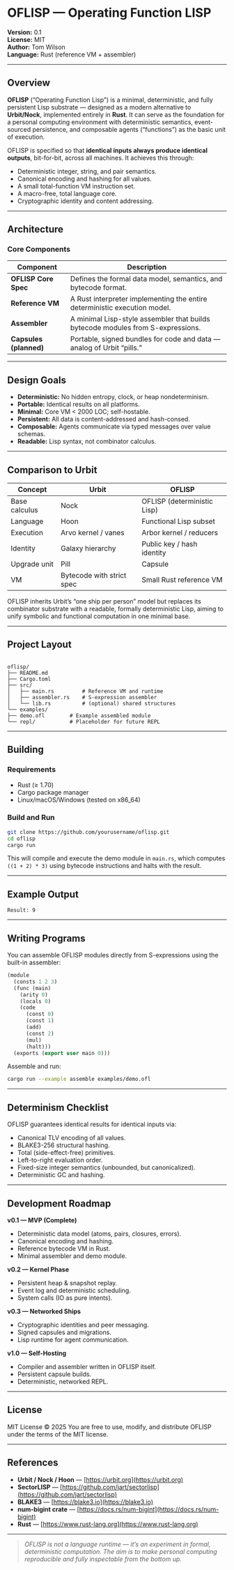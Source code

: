# OFLISP — Operating Function LISP

**Version:** 0.1  
**License:** MIT  
**Author:** Tom Wilson  
**Language:** Rust (reference VM + assembler)  

---

## Overview

**OFLISP** (“Operating Function Lisp”) is a minimal, deterministic, and fully persistent Lisp substrate — designed as a modern alternative to **Urbit/Nock**, implemented entirely in **Rust**. It can serve as the foundation for a personal computing environment with deterministic semantics, event-sourced persistence, and composable agents (“functions”) as the basic unit of execution.

OFLISP is specified so that **identical inputs always produce identical outputs**, bit-for-bit, across all machines. It achieves this through:
- Deterministic integer, string, and pair semantics.
- Canonical encoding and hashing for all values.
- A small total-function VM instruction set.
- A macro-free, total language core.
- Cryptographic identity and content addressing.

---

## Architecture

### Core Components

| Component | Description |
|------------|--------------|
| **OFLISP Core Spec** | Defines the formal data model, semantics, and bytecode format. |
| **Reference VM** | A Rust interpreter implementing the entire deterministic execution model. |
| **Assembler** | A minimal Lisp-style assembler that builds bytecode modules from S-expressions. |
| **Capsules (planned)** | Portable, signed bundles for code and data — analog of Urbit “pills.” |

---

## Design Goals

- **Deterministic:** No hidden entropy, clock, or heap nondeterminism.
- **Portable:** Identical results on all platforms.
- **Minimal:** Core VM < 2000 LOC; self-hostable.
- **Persistent:** All data is content-addressed and hash-consed.
- **Composable:** Agents communicate via typed messages over value schemas.
- **Readable:** Lisp syntax, not combinator calculus.

---

## Comparison to Urbit

| Concept | Urbit | OFLISP |
|----------|--------|--------|
| Base calculus | Nock | OFLISP (deterministic Lisp) |
| Language | Hoon | Functional Lisp subset |
| Execution | Arvo kernel / vanes | Arbor kernel / reducers |
| Identity | Galaxy hierarchy | Public key / hash identity |
| Upgrade unit | Pill | Capsule |
| VM | Bytecode with strict spec | Small Rust reference VM |

OFLISP inherits Urbit’s “one ship per person” model but replaces its combinator substrate with a readable, formally deterministic Lisp, aiming to unify symbolic and functional computation in one minimal base.

---

## Project Layout

```

oflisp/
├── README.md
├── Cargo.toml
├── src/
│   ├── main.rs         # Reference VM and runtime
│   ├── assembler.rs    # S-expression assembler
│   └── lib.rs          # (optional) shared structures
└── examples/
├── demo.ofl        # Example assembled module
└── repl/           # Placeholder for future REPL

````

---

## Building

### Requirements

- Rust (≥ 1.70)
- Cargo package manager
- Linux/macOS/Windows (tested on x86_64)

### Build and Run

```bash
git clone https://github.com/yourusername/oflisp.git
cd oflisp
cargo run
````

This will compile and execute the demo module in `main.rs`, which computes `((1 + 2) * 3)` using bytecode instructions and halts with the result.

---

## Example Output

```
Result: 9
```

---

## Writing Programs

You can assemble OFLISP modules directly from S-expressions using the built-in assembler:

```lisp
(module
  (consts 1 2 3)
  (func (main)
    (arity 0)
    (locals 0)
    (code
      (const 0)
      (const 1)
      (add)
      (const 2)
      (mul)
      (halt)))
  (exports (export user main 0)))
```

Assemble and run:

```bash
cargo run --example assemble examples/demo.ofl
```

---

## Determinism Checklist

OFLISP guarantees identical results for identical inputs via:

* Canonical TLV encoding of all values.
* BLAKE3-256 structural hashing.
* Total (side-effect-free) primitives.
* Left-to-right evaluation order.
* Fixed-size integer semantics (unbounded, but canonicalized).
* Deterministic GC and hashing.

---

## Development Roadmap

**v0.1 — MVP (Complete)**

* Deterministic data model (atoms, pairs, closures, errors).
* Canonical encoding and hashing.
* Reference bytecode VM in Rust.
* Minimal assembler and demo module.

**v0.2 — Kernel Phase**

* Persistent heap & snapshot replay.
* Event log and deterministic scheduling.
* System calls (IO as pure intents).

**v0.3 — Networked Ships**

* Cryptographic identities and peer messaging.
* Signed capsules and migrations.
* Lisp runtime for agent communication.

**v1.0 — Self-Hosting**

* Compiler and assembler written in OFLISP itself.
* Persistent capsule builds.
* Deterministic, networked REPL.

---

## License

MIT License © 2025
You are free to use, modify, and distribute OFLISP under the terms of the MIT license.

---

## References

* **Urbit / Nock / Hoon** — [https://urbit.org](https://urbit.org)
* **SectorLISP** — [https://github.com/jart/sectorlisp](https://github.com/jart/sectorlisp)
* **BLAKE3** — [https://blake3.io](https://blake3.io)
* **num-bigint crate** — [https://docs.rs/num-bigint](https://docs.rs/num-bigint)
* **Rust** — [https://www.rust-lang.org](https://www.rust-lang.org)

---

> *OFLISP is not a language runtime — it’s an experiment in formal, deterministic computation. The aim is to make personal computing reproducible and fully inspectable from the bottom up.*
